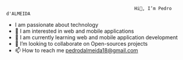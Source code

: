                                                     Hi👋, I’m Pedro d'ALMEIDA
- I am passionate about technology
- 👀 I am interested in web and mobile applications
- 🌱 I am currently learning web and mobile application development
- 💞️ I’m looking to collaborate on Open-sources projects
- 📫 How to reach me pedrodalmeida18@gmail.com


<!---
Pedro23-dev/Pedro23-dev is a ✨ special ✨ repository because its `README.md` (this file) appears on your GitHub profile.
You can click the Preview link to take a look at your changes.
--->
